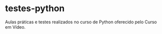 # testes-python
 Aulas práticas e testes realizados no curso de Python oferecido pelo Curso em Vídeo.
